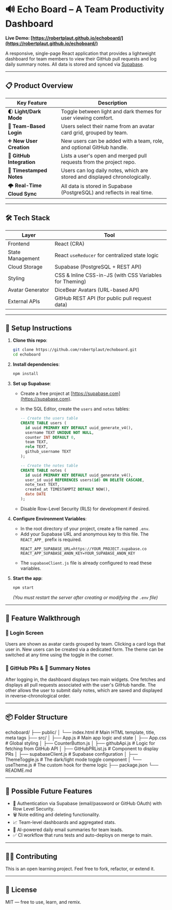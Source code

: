 # 🔊 Echo Board – A Team Productivity Dashboard

**Live Demo: [https://robertplaut.github.io/echoboard/](https://robertplaut.github.io/echoboard/)**

A responsive, single-page React application that provides a lightweight dashboard for team members to view their GitHub pull requests and log daily summary notes. All data is stored and synced via [Supabase](https://supabase.com).

---

## 📋 Product Overview

| Key Feature                | Description                                                                |
| -------------------------- | -------------------------------------------------------------------------- |
| 🌓 **Light/Dark Mode**     | Toggle between light and dark themes for user viewing comfort.             |
| 🔐 **Team-Based Login**    | Users select their name from an avatar card grid, grouped by team.         |
| ➕ **New User Creation**   | New users can be added with a team, role, and optional GitHub handle.      |
| 🐙 **GitHub Integration**  | Lists a user's open and merged pull requests from the project repo.        |
| 📝 **Timestamped Notes**   | Users can log daily notes, which are stored and displayed chronologically. |
| 🌩 **Real-Time Cloud Sync** | All data is stored in Supabase (PostgreSQL) and reflects in real time.     |

---

## 🛠 Tech Stack

| Layer            | Tool                                                    |
| ---------------- | ------------------------------------------------------- |
| Frontend         | React (CRA)                                             |
| State Management | React `useReducer` for centralized state logic          |
| Cloud Storage    | Supabase (PostgreSQL + REST API)                        |
| Styling          | CSS & Inline CSS-in-JS (with CSS Variables for Theming) |
| Avatar Generator | DiceBear Avatars (URL-based API)                        |
| External APIs    | GitHub REST API (for public pull request data)          |

---

## 🔧 Setup Instructions

1.  **Clone this repo**:

    ```bash
    git clone https://github.com/robertplaut/echoboard.git
    cd echoboard
    ```

2.  **Install dependencies**:

    ```bash
    npm install
    ```

3.  **Set up Supabase**:

    - Create a free project at [https://supabase.com](https://supabase.com).
    - In the SQL Editor, create the `users` and `notes` tables:

      ```sql
      -- Create the users table
      CREATE TABLE users (
        id uuid PRIMARY KEY DEFAULT uuid_generate_v4(),
        username TEXT UNIQUE NOT NULL,
        counter INT DEFAULT 0,
        team TEXT,
        role TEXT,
        github_username TEXT
      );

      -- Create the notes table
      CREATE TABLE notes (
        id uuid PRIMARY KEY DEFAULT uuid_generate_v4(),
        user_id uuid REFERENCES users(id) ON DELETE CASCADE,
        note_text TEXT,
        created_at TIMESTAMPTZ DEFAULT NOW(),
        date DATE
      );
      ```

    - Disable Row-Level Security (RLS) for development if desired.

4.  **Configure Environment Variables**:

    - In the root directory of your project, create a file named `.env`.
    - Add your Supabase URL and anonymous key to this file. The `REACT_APP_` prefix is required.
      ```
      REACT_APP_SUPABASE_URL=https://YOUR_PROJECT.supabase.co
      REACT_APP_SUPABASE_ANON_KEY=YOUR_SUPABASE_ANON_KEY
      ```
    - The `supabaseClient.js` file is already configured to read these variables.

5.  **Start the app**:
    ```bash
    npm start
    ```
    _(You must restart the server after creating or modifying the `.env` file)_

---

## 🧪 Feature Walkthrough

### 🧍 Login Screen

Users are shown as avatar cards grouped by team. Clicking a card logs that user in. New users can be created via a dedicated form. The theme can be switched at any time using the toggle in the corner.

### 🐙 GitHub PRs & 📝 Summary Notes

After logging in, the dashboard displays two main widgets. One fetches and displays all pull requests associated with the user's GitHub handle. The other allows the user to submit daily notes, which are saved and displayed in reverse-chronological order.

---

## 📦 Folder Structure

echoboard/
├── public/
│ └── index.html # Main HTML template, title, meta tags
├── src/
│ ├── App.js # Main app logic and state
│ ├── App.css # Global styling
│ ├── CounterButton.js
│ ├── githubApi.js # Logic for fetching from GitHub API
│ ├── GitHubPRList.js # Component to display PRs
│ ├── supabaseClient.js # Supabase configuration
│ ├── ThemeToggle.js # The dark/light mode toggle component
│ └── useTheme.js # The custom hook for theme logic
├── package.json
└── README.md

---

## 🚀 Possible Future Features

- 🔑 Authentication via Supabase (email/password or GitHub OAuth) with Row Level Security.
- 🗑️ Note editing and deleting functionality.
- 📈 Team-level dashboards and aggregated stats.
- 🤖 AI-powered daily email summaries for team leads.
- ✅ CI workflow that runs tests and auto-deploys on merge to main.

---

## 👨‍💻 Contributing

This is an open learning project. Feel free to fork, refactor, or extend it.

---

## 📄 License

MIT — free to use, learn, and remix.
